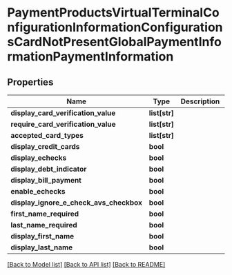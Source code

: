 # PaymentProductsVirtualTerminalConfigurationInformationConfigurationsCardNotPresentGlobalPaymentInformationPaymentInformation

## Properties
Name | Type | Description | Notes
------------ | ------------- | ------------- | -------------
**display_card_verification_value** | **list[str]** |  | [optional] 
**require_card_verification_value** | **list[str]** |  | [optional] 
**accepted_card_types** | **list[str]** |  | [optional] 
**display_credit_cards** | **bool** |  | [optional] 
**display_echecks** | **bool** |  | [optional] 
**display_debt_indicator** | **bool** |  | [optional] 
**display_bill_payment** | **bool** |  | [optional] 
**enable_echecks** | **bool** |  | [optional] 
**display_ignore_e_check_avs_checkbox** | **bool** |  | [optional] 
**first_name_required** | **bool** |  | [optional] 
**last_name_required** | **bool** |  | [optional] 
**display_first_name** | **bool** |  | [optional] 
**display_last_name** | **bool** |  | [optional] 

[[Back to Model list]](../README.md#documentation-for-models) [[Back to API list]](../README.md#documentation-for-api-endpoints) [[Back to README]](../README.md)


